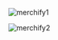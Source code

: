 
![merchify1](https://github.com/utkarshtri03/quiz-app/assets/88222987/750e919a-c630-4634-9463-367b62a71ed2)


![merchify2](https://github.com/utkarshtri03/quiz-app/assets/88222987/aa8dec64-4366-4642-9214-67c537306fe7)
